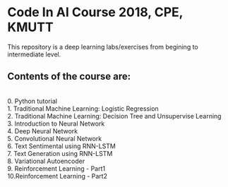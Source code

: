 # Code In AI Course 2018, CPE, KMUTT

This repository is a deep learning labs/exercises from begining to intermediate level. 

## Contents of the course are:
</br>0. Python tutorial
</br>1. Traditional Machine Learning: Logistic Regression
</br>2. Traditional Machine Learning: Decision Tree and Unsupervise Learning
</br>3. Introduction to Neural Network
</br>4. Deep Neural Network
</br>5. Convolutional Neural Network
</br>6. Text Sentimental using RNN-LSTM
</br>7. Text Generation using RNN-LSTM
</br>8. Variational Autoencoder
</br>9. Reinforcement Learning - Part1
</br>10.Reinforcement Learning - Part2


